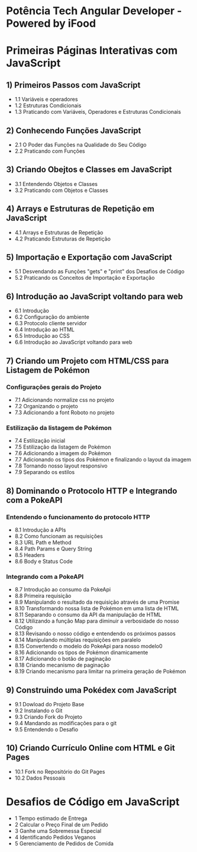 # Potência Tech Angular Developer - Powered by iFood

# Primeiras Páginas Interativas com JavaScript

## 1) Primeiros Passos com JavaScript

- 1.1 Variáveis e operadores
- 1.2 Estruturas Condicionais
- 1.3 Praticando com Variáveis, Operadores e Estruturas Condicionais

## 2) Conhecendo Funções JavaScript

- 2.1 O Poder das Funções na Qualidade do Seu Código
- 2.2 Praticando com Funções

## 3) Criando Obejtos e Classes em JavaScript

- 3.1 Entendendo Objetos e Classes
- 3.2 Praticando com Objetos e Classes

## 4) Arrays e Estruturas de Repetição em JavaScript

- 4.1 Arrays e Estruturas de Repetição
- 4.2 Praticando Estruturas de Repetição

## 5) Importação e Exportação com JavaScript

- 5.1 Desvendando as Funções "gets" e "print" dos Desafios de Código
- 5.2 Praticando os Conceitos de Importação e Exportação

## 6) Introdução ao JavaScript voltando para web

- 6.1 Introdução
- 6.2 Configuração do ambiente
- 6.3 Protocolo cliente servidor
- 6.4 Introdução ao HTML
- 6.5 Introdução ao CSS
- 6.6 Introdução ao JavaScript voltando para web

## 7) Criando um Projeto com HTML/CSS para Listagem de Pokémon

### Configurações gerais do Projeto

- 7.1 Adicionando normalize css no projeto
- 7.2 Organizando o projeto
- 7.3 Adicionando a font Roboto no projeto

### Estilização da listagem de Pokémon

- 7.4 Estilização inicial
- 7.5 Estilização da listagem de Pokémon
- 7.6 Adicionando a imagem do Pokémon
- 7.7 Adicionando os tipos dos Pokémon e finalizando o layout da imagem
- 7.8 Tornando nosso layout responsivo
- 7.9 Separando os estilos

## 8) Dominando o Protocolo HTTP e Integrando com a PokeAPI

### Entendendo o funcionamento do protocolo HTTP

- 8.1 Introdução a APIs
- 8.2 Como funcionam as requisições
- 8.3 URL Path e Method
- 8.4 Path Params e Query String
- 8.5 Headers
- 8.6 Body e Status Code

### Integrando com a PokeAPI

- 8.7 Introdução ao consumo da PokeApi
- 8.8 Primeira requisição
- 8.9 Manipulando o resultado da requisição através de uma Promise
- 8.10 Transformando nossa lista de Pokémon em uma lista de HTML
- 8.11 Separando o consumo da API da manipulação de HTML
- 8.12 Utilizando a função Map para diminuir a verbosidade do nosso Código
- 8.13 Revisando o nosso código e entendendo os próximos passos
- 8.14 Manipulando múltiplas requisições em paralelo
- 8.15 Convertendo o modelo do PokeApi para nosso modelo0
- 8.16 Adicionando os tipos de Pokémon dinamicamente
- 8.17 Adicionando o botão de paginação
- 8.18 Criando mecanismo de paginação
- 8.19 Criando mecanismo para limitar na primeira geração de Pokémon

## 9) Construindo uma Pokédex com JavaScript

- 9.1 Dowload do Projeto Base
- 9.2 Instalando o Git
- 9.3 Criando Fork do Projeto
- 9.4 Mandando as modificações para o git
- 9.5 Entendendo o Desafio

## 10) Criando Currículo Online com HTML e Git Pages

- 10.1 Fork no Repositório do Git Pages
- 10.2 Dados Pessoais

# Desafios de Código em JavaScript

- 1 Tempo estimado de Entrega
- 2 Calcular o Preço Final de um Pedido
- 3 Ganhe uma Sobremessa Especial
- 4 Identificando Pedidos Veganos
- 5 Gerenciamento de Pedidos de Comida

